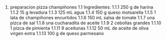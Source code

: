 1. preparacion pizza champiñones
1.1 Ingredientes:
1.1.1 250 g de harina
1.1.2 15 g levadura
1.1.3 125 mL agua
1.1.4 150 g queso motsarella
1.1.5 1 lata de champiñones encurtidos
1.1.6 150 mL salsa de tomate
1.1.7 una pizca de sal
1.1.8 una cucharadita de aceite
1.1.9 2 cebollas grandes
1.1.10 1 pizca de pimienta 
1.1.11 9 aceitunas
1.1.12 50 mL de aceite de oliva virgen extra
1.1.13 100 g de queso parmesano

